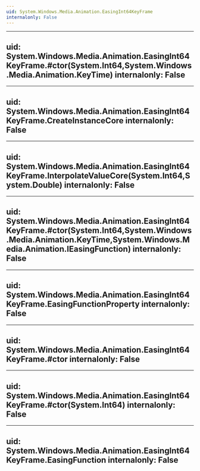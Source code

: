 ```yaml
---
uid: System.Windows.Media.Animation.EasingInt64KeyFrame
internalonly: False
---
```


---
uid: System.Windows.Media.Animation.EasingInt64KeyFrame.#ctor(System.Int64,System.Windows.Media.Animation.KeyTime)
internalonly: False
---

---
uid: System.Windows.Media.Animation.EasingInt64KeyFrame.CreateInstanceCore
internalonly: False
---

---
uid: System.Windows.Media.Animation.EasingInt64KeyFrame.InterpolateValueCore(System.Int64,System.Double)
internalonly: False
---

---
uid: System.Windows.Media.Animation.EasingInt64KeyFrame.#ctor(System.Int64,System.Windows.Media.Animation.KeyTime,System.Windows.Media.Animation.IEasingFunction)
internalonly: False
---

---
uid: System.Windows.Media.Animation.EasingInt64KeyFrame.EasingFunctionProperty
internalonly: False
---

---
uid: System.Windows.Media.Animation.EasingInt64KeyFrame.#ctor
internalonly: False
---

---
uid: System.Windows.Media.Animation.EasingInt64KeyFrame.#ctor(System.Int64)
internalonly: False
---

---
uid: System.Windows.Media.Animation.EasingInt64KeyFrame.EasingFunction
internalonly: False
---

